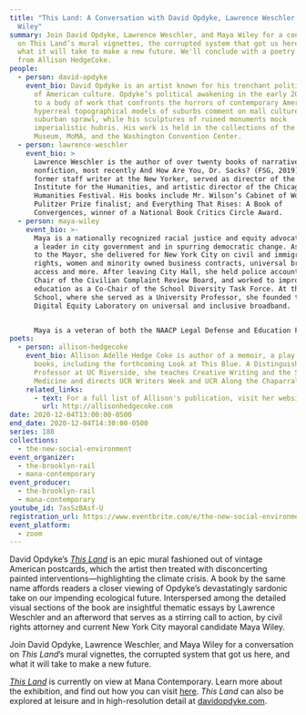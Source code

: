 ```yaml
---
title: "This Land: A Conversation with David Opdyke, Lawrence Weschler, and Maya
  Wiley"
summary: Join David Opdyke, Lawrence Weschler, and Maya Wiley for a conversation
  on This Land’s mural vignettes, the corrupted system that got us here, and
  what it will take to make a new future. We'll conclude with a poetry reading
  from Allison HedgeCoke.
people:
  - person: david-opdyke
    event_bio: David Opdyke is an artist known for his trenchant political send-ups
      of American culture. Opdyke’s political awakening in the early 2000s led
      to a body of work that confronts the horrors of contemporary America. His
      hyperreal topographical models of suburbs comment on mall culture and
      suburban sprawl, while his sculptures of ruined monuments mock
      imperialistic hubris. His work is held in the collections of the Brooklyn
      Museum, MoMA, and the Washington Convention Center.
  - person: lawrence-weschler
    event_bio: >
      Lawrence Weschler is the author of over twenty books of narrative
      nonfiction, most recently And How Are You, Dr. Sacks? (FSG, 2019). He is a
      former staff writer at the New Yorker, served as director of the New York
      Institute for the Humanities, and artistic director of the Chicago
      Humanities Festival. His books include Mr. Wilson’s Cabinet of Wonder,
      Pulitzer Prize finalist; and Everything That Rises: A Book of
      Convergences, winner of a National Book Critics Circle Award.
  - person: maya-wiley
    event_bio: >-
      Maya is a nationally recognized racial justice and equity advocate. She is
      a leader in city government and in spurring democratic change. As Counsel
      to the Mayor, she delivered for New York City on civil and immigrant
      rights, women and minority owned business contracts, universal broadband
      access and more. After leaving City Hall, she held police accountable as
      Chair of the Civilian Complaint Review Board, and worked to improve public
      education as a Co-Chair of the School Diversity Task Force. At the New
      School, where she served as a University Professor, she founded the
      Digital Equity Laboratory on universal and inclusive broadband.


      Maya is a veteran of both the NAACP Legal Defense and Education Fund and the ACLU, was a former Legal Analyst for NBC News and MSNBC — where she argued against Trump’s attacks on our civil liberties and democratic norms — and was the founder and president of the Center for Social Inclusion. Maya was also Senior Advisor on Race and Poverty at the Open Society Foundations, the largest funder of human rights work the world over.
poets:
  - person: allison-hedgecoke
    event_bio: Allison Adelle Hedge Coke is author of a memoir, a play, and 7 poetry
      books, including the forthcoming Look at This Blue. A Distinguished
      Professor at UC Riverside, she teaches Creative Writing and the School of
      Medicine and directs UCR Writers Week and UCR Along the Chaparral.
    related_links:
      - text: For a full list of Allison's publication, visit her website
        url: http://allisonhedgecoke.com
date: 2020-12-04T13:00:00-0500
end_date: 2020-12-04T14:30:00-0500
series: 188
collections:
  - the-new-social-environment
event_organizer:
  - the-brooklyn-rail
  - mana-contemporary
event_producer:
  - the-brooklyn-rail
  - mana-contemporary
youtube_id: 7asSzBAsf-U
registration_url: https://www.eventbrite.com/e/the-new-social-environment-188-this-land-with-david-opdyke-tickets-128546378679
event_platform:
  - zoom
---
```

David Opdyke’s *[This Land](https://www.manacontemporary.com/exhibition/david-opdyke-this-land/)* is an epic mural fashioned out of vintage American postcards, which the artist then treated with disconcerting painted interventions—highlighting the climate crisis. A book by the same name affords readers a closer viewing of Opdyke’s devastatingly sardonic take on our impending ecological future. Interspersed among the detailed visual sections of the book are insightful thematic essays by Lawrence Weschler and an afterword that serves as a stirring call to action, by civil rights attorney and current New York City mayoral candidate Maya Wiley.

Join David Opdyke, Lawrence Weschler, and Maya Wiley for a conversation on *This Land*’s mural vignettes, the corrupted system that got us here, and what it will take to make a new future.

*[This Land](https://www.manacontemporary.com/exhibition/david-opdyke-this-land/)* is currently on view at Mana Contemporary. Learn more about the exhibition, and find out how you can visit [here](https://www.manacontemporary.com/visit/jersey-city/). *This Land* can also be explored at leisure and in high-resolution detail at [davidopdyke.com](https://www.davidopdyke.com/).